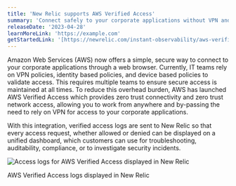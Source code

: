 ```yaml
---
title: 'New Relic supports AWS Verified Access'
summary: 'Connect safely to your corporate applications without VPN and have a complete view of all your access logs'
releaseDate: '2023-04-28'
learnMoreLink: 'https://example.com'
getStartedLink: '[https://newrelic.com/instant-observability/aws-verified-access]'
---
```


Amazon Web Services (AWS) now offers a simple, secure way to connect to your corporate applications through a web browser. Currently, IT teams rely on VPN policies, identity based policies, and device based policies to validate access. This requires multiple teams to ensure secure access is maintained at all times. To reduce this overhead burden, AWS has launched AWS Verified Access which provides zero trust connectivity and zero trust network access, allowing you to work from anywhere and by-passing the need to rely on VPN for access to your corporate applications. 

With this integration, verified access logs are sent to New Relic so that every access request, whether allowed or denied can be displayed on a unified dashboard, which customers can use for troubleshooting, auditability, compliance, or to investigate security incidents. 

![Access logs for AWS Verified Access displayed in New Relic](./images/VerifiedAccessLogs.png "Access logs for AWS Verified Access displayed in New Relic")
<figcaption> AWS Verified Access logs displayed in New Relic</figcaption>

